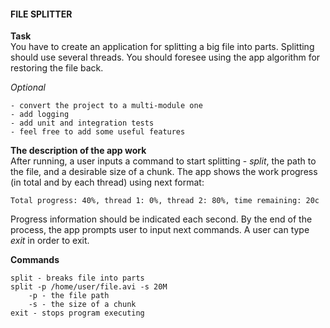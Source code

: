 <h4>FILE SPLITTER</h4>

**Task**  
You have to create an application for splitting a big file into parts. Splitting should use several threads. You should 
foresee using the app algorithm for restoring the file back.

*Optional*

    - convert the project to a multi-module one
    - add logging
    - add unit and integration tests
    - feel free to add some useful features

**The description of the app work**  
After running, a user inputs a command to start splitting - _split_, the path to the file, and a desirable size of 
a chunk. The app shows the work progress (in total and by each thread) using next format:  
    
    Total progress: 40%, thread 1: 0%, thread 2: 80%, time remaining: 20c

Progress information should be indicated each second. By the end of the process, the app prompts user to input next 
commands. A user can type _exit_ in order to exit.

**Commands**  

    split - breaks file into parts
    split -p /home/user/file.avi -s 20M
        -p - the file path
        -s - the size of a chunk
    exit - stops program executing